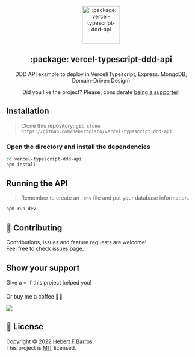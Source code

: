 <p align="center">
 <img width="100px" src="https://raw.githubusercontent.com/microsoft/TypeScript-Website/f407e1ae19e5e990d9901ac8064a32a8cc60edf0/packages/typescriptlang-org/static/branding/ts-logo-512.svg" align="center" alt=":package: vercel-typescript-ddd-api" />
 <h2 align="center">:package: vercel-typescript-ddd-api</h2>
 <p align="center">DDD API example to deploy in Vercel(Typescript, Express. MongoDB, Domain-Driven Design)</p>
</p>

<p align="center">Did you like the project? Please, considerate <a href="https://www.buymeacoffee.com/hebertcisco">being a supporter</a>!</p>

## Installation

> Clone this repository: `git clone https://github.com/hebertcisco/vercel-typescript-ddd-api`

### Open the directory and install the dependencies

```bash
cd vercel-typescript-ddd-api
npm install
```

## Running the API

> Remember to create an `.env` file and put your database information.

```sh
npm run dev
```

## 🤝 Contributing

Contributions, issues and feature requests are welcome!<br />Feel free to check [issues page](issues).

## Show your support

Give a ⭐️ if this project helped you!

Or buy me a coffee 🙌🏾

<a href="https://www.buymeacoffee.com/hebertcisco">
    <img src="https://img.buymeacoffee.com/button-api/?text=Buy me a coffee&emoji=&slug=hebertcisco&button_colour=FFDD00&font_colour=000000&font_family=Inter&outline_colour=000000&coffee_colour=ffffff" />
</a>

## 📝 License

Copyright © 2022 [Hebert F Barros](https://github.com/hebertcisco).<br />
This project is [MIT](LICENSE) licensed.
